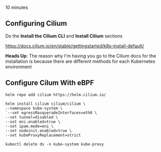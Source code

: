 10 minutes

## Configuring Cilium

Do the **Install the Cilium CLI** and **Install Cilium** sections

https://docs.cilium.io/en/stable/gettingstarted/k8s-install-default/

**Heads Up**: The reason why I'm having you go to the Cilium docs for the installation
              is because there are different methods for each Kubernetes environment

## Configure Cilum With eBPF

```
helm repo add cilium https://helm.cilium.io/
```

```
helm install cilium cilium/cilium \
--namespace kube-system \
`--set egressMasqueradeInterfaces=eth0 \
--set tunnel=disabled \
--set eni.enabled=true \
--set ipam.mode=eni \
--set nodeinit.enabled=true \
--set kubeProxyReplacement=strict
```

```
kubectl delete ds -n kube-system kube-proxy
```